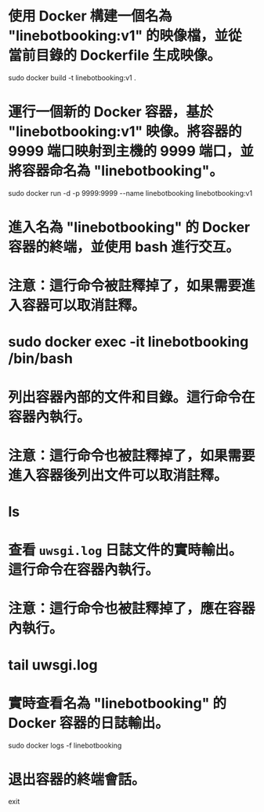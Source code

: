# 使用 Docker 構建一個名為 "linebotbooking:v1" 的映像檔，並從當前目錄的 Dockerfile 生成映像。
sudo docker build -t linebotbooking:v1 .

# 運行一個新的 Docker 容器，基於 "linebotbooking:v1" 映像。將容器的 9999 端口映射到主機的 9999 端口，並將容器命名為 "linebotbooking"。
sudo docker run -d -p 9999:9999 --name linebotbooking linebotbooking:v1

# 進入名為 "linebotbooking" 的 Docker 容器的終端，並使用 bash 進行交互。
# 注意：這行命令被註釋掉了，如果需要進入容器可以取消註釋。
# sudo docker exec -it linebotbooking /bin/bash

# 列出容器內部的文件和目錄。這行命令在容器內執行。
# 注意：這行命令也被註釋掉了，如果需要進入容器後列出文件可以取消註釋。
# ls

# 查看 `uwsgi.log` 日誌文件的實時輸出。這行命令在容器內執行。
# 注意：這行命令也被註釋掉了，應在容器內執行。
# tail uwsgi.log

# 實時查看名為 "linebotbooking" 的 Docker 容器的日誌輸出。
sudo docker logs -f linebotbooking

# 退出容器的終端會話。
exit
